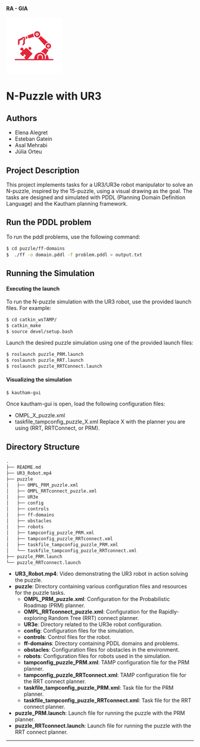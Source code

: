 #### RA - GIA

<img src="images/logo.png" alt="N-Puzzle logo" width="150">

# N-Puzzle with UR3

## Authors
- Elena Alegret
- Esteban Gatein
- Asal Mehrabi
- Júlia Orteu

## Project Description
This project implements tasks for a UR3/UR3e robot manipulator to solve an N-puzzle, inspired by the 15-puzzle, using a visual drawing as the goal. The tasks are designed and simulated with PDDL (Planning Domain Definition Language) and the Kautham planning framework.

## Run the PDDL problem

To run the pddl problems, use the following command:

```bash
$ cd puzzle/ff-domains
$  ./ff -o domain.pddl -f problem.pddl > output.txt
```

## Running the Simulation

#### Executing the launch

To run the N-puzzle simulation with the UR3 robot, use the provided launch files. For example:

```
$ cd catkin_wsTAMP/
$ catkin_make
$ source devel/setup.bash
```
Launch the desired puzzle simulation using one of the provided launch files:
```
$ roslaunch puzzle_PRM.launch
$ roslaunch puzzle_RRT.launch
$ roslaunch puzzle_RRTConnect.launch
```


#### Visualizing the simulation

```
$ kautham-gui
```

Once kautham-gui is open, load the following configuration files:
- OMPL_X_puzzle.xml
- taskfile_tampconfig_puzzle_X.xml
Replace X with the planner you are using (RRT, RRTConnect, or PRM).


## Directory Structure

```
.
├── README.md
├── UR3_Robot.mp4
├── puzzle
│   ├── OMPL_PRM_puzzle.xml
│   ├── OMPL_RRTconnect_puzzle.xml
│   ├── UR3e
│   ├── config
│   ├── controls
│   ├── ff-domains
│   ├── obstacles
│   ├── robots
│   ├── tampconfig_puzzle_PRM.xml
│   ├── tampconfig_puzzle_RRTconnect.xml
│   ├── taskfile_tampconfig_puzzle_PRM.xml
│   └── taskfile_tampconfig_puzzle_RRTconnect.xml
├── puzzle_PRM.launch
└── puzzle_RRTconnect.launch
```

- **UR3_Robot.mp4**: Video demonstrating the UR3 robot in action solving the puzzle.
- **puzzle**: Directory containing various configuration files and resources for the puzzle tasks.
    - **OMPL_PRM_puzzle.xml**: Configuration for the Probabilistic Roadmap (PRM) planner.
    - **OMPL_RRTconnect_puzzle.xml**: Configuration for the Rapidly-exploring Random Tree (RRT) connect planner.
    - **UR3e**: Directory related to the UR3e robot configuration.
    - **config**: Configuration files for the simulation.
    - **controls**: Control files for the robot.
    - **ff-domains**: Directory containing PDDL domains and problems.
    - **obstacles**: Configuration files for obstacles in the environment.
    - **robots**: Configuration files for robots used in the simulation.
    - **tampconfig_puzzle_PRM.xml**: TAMP configuration file for the PRM planner.
    - **tampconfig_puzzle_RRTconnect.xml**: TAMP configuration file for the RRT connect planner.
    - **taskfile_tampconfig_puzzle_PRM.xml**: Task file for the PRM planner.
    - **taskfile_tampconfig_puzzle_RRTconnect.xml**: Task file for the RRT connect planner.
- **puzzle_PRM.launch**: Launch file for running the puzzle with the PRM planner.
- **puzzle_RRTconnect.launch**: Launch file for running the puzzle with the RRT connect planner.

---

